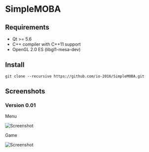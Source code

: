 # SimpleMOBA

## Requirements
- Qt >= 5.6
- C++ compiler with C++11 support
- OpenGL 2.0 ES (libgl1-mesa-dev)

## Install
```
git clone --recursive https://github.com/io-2016/SimpleMOBA.git
```

## Screenshots

### Version 0.01
Menu

![Screenshot](https://raw.github.com/io-2016/SimpleMOBA/master/screenshots/menu0.01.png)

Game

![Screenshot](https://raw.github.com/io-2016/SimpleMOBA/master/screenshots/game0.01.png)
